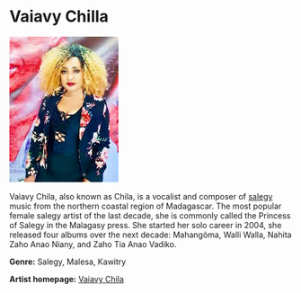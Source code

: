 # Vaiavy Chilla

![vaiavy-chila.md](vaiavy-chila.jpg)


Vaiavy Chila, also known as Chila, is a vocalist and composer of [salegy](https://en.wikipedia.org/wiki/Salegy) music from the northern coastal region of Madagascar. The most popular female salegy artist of the last decade, she is commonly called the Princess of Salegy in the Malagasy press. She started her solo career in 2004, she released four albums over the next decade: Mahangôma, Walli Walla, Nahita Zaho Anao Niany, and Zaho Tia Anao Vadiko.

**Genre:** Salegy, Malesa, Kawitry

**Artist homepage:** [Vaiavy Chila](https://mobile.facebook.com/Vaiavy-Chila-102851398768/?ref=page_internal&mt_nav=0&_rdc=1&_rdr&refsrc=http%3A%2F%2Fwww.google.com%2F)
